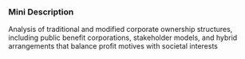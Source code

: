 ### Mini Description

Analysis of traditional and modified corporate ownership structures, including public benefit corporations, stakeholder models, and hybrid arrangements that balance profit motives with societal interests
